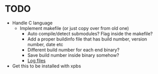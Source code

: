 # TODO

- Handle C language
	- Implement makefile (or just copy over from old one)
		- Auto compile/detect submodules? Flag inside the makefile?
		- Add a proper buildinfo file that has build number, version number, date etc
		- Different build number for each end binary?
		- Save build number inside binary somehow?
		- [Log files](https://stackoverflow.com/questions/54933242/how-do-i-make-a-makefile-to-log-both-command-and-its-output-to-a-file)
- Get this to be installed with xpbs
